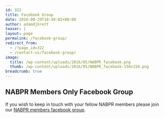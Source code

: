 ```yaml
---
id: 322
title: Facebook Group
date: 2016-08-29T18:49:03+00:00
author: adamdjbrett
teaser: |
layout: page
permalink: /facebook-group/
redirect_from:
  - /?page_id=322
  - /contact-us/facebook-group/
image:
  title: /wp-content/uploads/2016/05/NABPR_facebook.png
  thumb: /wp-content/uploads/2016/05/NABPR_facebook-150x150.png
breadcrumb: true
---
```

## NABPR Members Only Facebook Group

If you wish to keep in touch with your fellow NABPR members please join our [NABPR members facebook group](https://www.facebook.com/groups/NABPR/).
